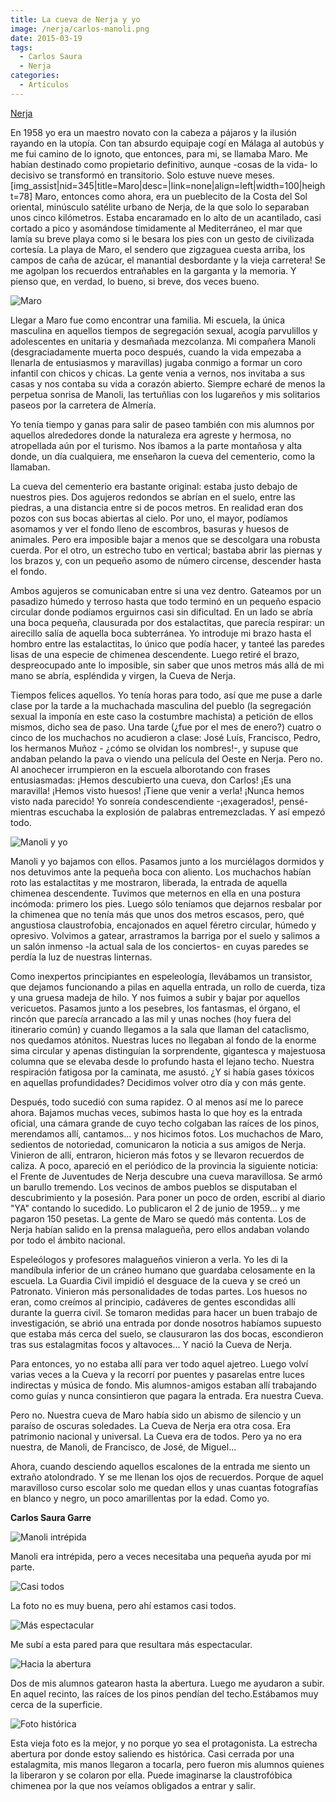 ```yaml
---
title: La cueva de Nerja y yo
image: /nerja/carlos-manoli.png
date: 2015-03-19
tags:
  - Carlos Saura
  - Nerja
categories:
  - Artículos
---
```


<a href="http://servicios.diariosur.es/barrios/nerja.htm">Nerja</a>

En 1958 yo era un maestro novato con la cabeza a pájaros y la ilusión rayando en la utopía. Con tan absurdo equipaje cogí en Málaga al autobús <!-- more -->y me fui camino de lo ignoto, que entonces, para mi, se llamaba Maro. Me habían destinado como propietario definitivo, aunque -cosas de la vida- lo decisivo se transformó en transitorio. Solo estuve
nueve meses.
[img_assist|nid=345|title=Maro|desc=|link=none|align=left|width=100|height=78]
Maro, entonces como ahora, era un pueblecito de la Costa del Sol oriental, minúsculo satélite urbano de Nerja, de la que solo lo separaban unos cinco kilómetros. Estaba encaramado en lo alto de un acantilado, casi cortado a pico y asomándose tímidamente al Mediterráneo, el mar que lamía su breve playa como si le besara los pies con un gesto de civilizada cortesía. La playa de Maro, el sendero que zigzaguea cuesta arriba, los campos de caña de azúcar, el manantial desbordante y la vieja carretera! Se me agolpan los recuerdos entrañables en la garganta y la memoria. Y pienso que, en verdad, lo bueno, si breve, dos veces bueno.

![Maro](/nerja/maro.jpg)

Llegar a Maro fue como encontrar una familia. Mi escuela, la única masculina en aquellos tiempos de segregación sexual, acogía parvulillos y adolescentes en unitaria y desmañada mezcolanza. Mi compañera Manoli (desgraciadamente muerta poco después, cuando la vida empezaba a llenarla de entusiasmos y maravillas) jugaba conmigo a formar un coro infantil con chicos y chicas. La gente venia a vernos, nos invitaba a sus casas y nos contaba su vida a corazón  abierto. Siempre echaré de menos la perpetua sonrisa de Manoli, las tertuñlias con los lugareños y mis solitarios paseos por la carretera de Almería.

Yo tenía tiempo y ganas para salir de paseo también con mis alumnos por aquellos alrededores donde la naturaleza era agreste y hermosa, no atropellada aún por el turismo. Nos íbamos a la parte montañosa y alta donde, un día cualquiera, me enseñaron la cueva del cementerio, como la llamaban.

La cueva del cementerio era bastante original: estaba justo debajo de nuestros pies. Dos agujeros redondos se abrían en el suelo, entre las piedras, a una distancia entre si de pocos metros. En realidad eran dos pozos con sus bocas abiertas al cielo. Por uno, el mayor, podíamos asomamos y ver el fondo lleno de escombros, basuras y huesos de animales. Pero era imposible bajar a menos que se descolgara una robusta cuerda. Por el otro, un estrecho tubo en vertical; bastaba abrir las piernas y los brazos y, con un pequeño asomo de número circense, descender hasta el fondo.

Ambos agujeros se comunicaban entre si una vez dentro. Gateamos por un pasadizo húmedo y terroso hasta que todo terminó en un pequeño espacio circular donde podíamos erguirnos casi sin dificultad. En un lado se abría una boca pequeña, clausurada por dos estalactitas, que parecía respirar: un airecillo salía de aquella boca subterránea. Yo introduje mi brazo hasta el hombro entre las estalactitas, lo único que podía hacer, y tanteé las paredes lisas de una especie de chimenea descendente. Luego retiré el brazo, despreocupado ante lo imposible, sin saber que unos metros más allá de mi mano se abría, espléndida y virgen, la Cueva de Nerja.

Tiempos felices aquellos. Yo tenía horas para todo, así que me puse a darle clase por la tarde a la muchachada masculina del pueblo (la segregación sexual la imponía en este caso la costumbre machista) a petición de ellos mismos, dicho sea de paso. Una tarde (¿fue por el mes de enero?) cuatro o cinco de los muchachos no acudieron a clase: José Luís, Francisco, Pedro, los hermanos Muñoz - ¿cómo se olvidan los nombres!-, y supuse que andaban pelando la pava o viendo una película del Oeste en Nerja. Pero no. Al anochecer irrumpieron en la escuela alborotando con frases entusiasmadas: ¡Hemos descubierto una cueva, don Carlos! ¡Es una maravilla! ¡Hemos visto huesos! ¡Tiene que venir a verla! ¡Nunca hemos visto nada parecido! Yo sonreía condescendiente -¡exagerados!, pensé- mientras escuchaba la explosión de palabras entremezcladas. Y así empezó todo.

![Manoli y yo](/nerja/carlos-manoli-s.png)

Manoli y yo bajamos con ellos. Pasamos junto a los murciélagos dormidos y nos detuvimos ante la pequeña boca con aliento. Los muchachos habían roto las estalactitas y me mostraron, liberada, la entrada de aquella chimenea descendente. Tuvimos que meternos en ella en una postura incómoda: primero los pies. Luego sólo teníamos que dejarnos resbalar por la chimenea que no tenía más que unos dos metros escasos, pero, qué angustiosa claustrofobia, encajonados en aquel féretro circular, húmedo y opresivo. Volvimos a gatear, arrastramos la barriga por el suelo y salimos a un salón inmenso -la actual sala de los conciertos- en cuyas paredes se perdía la luz de nuestras linternas.

Como inexpertos principiantes en espeleología, llevábamos un transistor, que dejamos funcionando a pilas en aquella entrada, un rollo de cuerda, tiza y una gruesa madeja de hilo. Y nos fuimos a subir y bajar por aquellos vericuetos. Pasamos junto a los pesebres, los fantasmas, el órgano, el rincón que parecía arrancado a las mil y unas noches (hoy fuera del itinerario común) y cuando llegamos a la sala que llaman del cataclismo, nos quedamos atónitos. Nuestras luces no llegaban al fondo de la enorme sima circular y apenas distinguían la sorprendente, gigantesca y majestuosa columna que se elevaba desde lo profundo hasta el lejano techo. Nuestra respiración fatigosa por la caminata, me asustó. ¿Y si había gases tóxicos en aquellas profundidades? Decidimos volver otro día y con más gente.

Después, todo sucedió con suma rapidez. O al menos así me lo parece ahora. Bajamos muchas veces, subimos hasta lo que hoy es la entrada oficial, una cámara grande de cuyo techo colgaban las raíces de los pinos, merendamos allí, cantamos... y nos hicimos fotos. Los muchachos de Maro, sedientos de notoriedad, comunicaron la noticia a sus amigos de Nerja. Vinieron de allí, entraron, hicieron más fotos y se llevaron recuerdos de caliza. A poco, apareció en el periódico de la provincia la siguiente
noticia: el Frente de Juventudes de Nerja descubre una cueva maravillosa. Se armó un barullo tremendo. Los vecinos de ambos pueblos se disputaban el descubrimiento y la posesión. Para poner un poco de orden, escribí al diario "YA" contando lo sucedido. Lo publicaron el 2 de junio de 1959... y me pagaron 150 pesetas. La gente de Maro se quedó más contenta. Los de Nerja habían salido en la prensa malagueña, pero ellos andaban volando por todo el ámbito nacional.

Espeleólogos y profesores malagueños vinieron a verla. Yo les di la mandíbula inferior de un cráneo humano que guardaba celosamente en la escuela. La Guardia Civil impidió el desguace de la cueva y se creó un Patronato. Vinieron más personalidades de todas partes. Los huesos no eran, como creímos al principio, cadáveres de gentes escondidas allí durante la guerra civil. Se tomaron medidas para hacer un buen trabajo de investigación, se abrió una entrada por donde nosotros habíamos supuesto que estaba más cerca del suelo, se clausuraron las dos bocas, escondieron tras sus estalagmitas focos y altavoces... Y nació la Cueva de Nerja.

Para entonces, yo no estaba allí para ver todo aquel ajetreo. Luego volví varias veces a la Cueva y la recorrí por puentes y pasarelas entre luces indirectas y música de fondo. Mis alumnos-amigos estaban allí trabajando como guías y nunca consintieron que pagara la entrada. Era nuestra Cueva.

Pero no. Nuestra cueva de Maro había sido un abismo de silencio y un paraíso de oscuras soledades. La Cueva de Nerja era otra cosa. Era patrimonio nacional y universal. La Cueva era de todos. Pero ya no era nuestra, de Manoli, de Francisco, de José, de Miguel...

Ahora, cuando desciendo aquellos escalones de la entrada me siento un extraño atolondrado. Y se me llenan los ojos de recuerdos. Porque de aquel maravilloso curso escolar solo me quedan ellos y unas cuantas fotografías en blanco y negro, un poco amarillentas por la edad. Como yo.

**Carlos Saura Garre**

![Manoli intrépida](/nerja/manoli-intrepida.png)

Manoli era intrépida, pero a veces necesitaba una pequeña ayuda por mi parte.

![Casi todos](/nerja/casi-todos.png)

La foto no es muy buena, pero ahí estamos casi todos.

![Más espectacular](/nerja/mas-espectacular.png)

Me subí a esta pared para que resultara más espectacular.

![Hacia la abertura](/nerja/hacia-la-abertura.png)

Dos de mis alumnos gatearon hasta la abertura. Luego me ayudaron a subir. En aquel recinto, las raíces de los pinos pendían del techo.Estábamos muy cerca de la superficie.

![Foto histórica](/nerja/foto-historica.png)

Esta vieja foto es la mejor, y no porque yo sea el protagonista. La estrecha abertura por donde estoy saliendo es histórica. Casi cerrada por una estalagmita, mis manos llegaron a tocarla, pero fueron mis alumnos quienes la liberaron y se colaron por ella. Puede imaginarse la claustrofóbica chimenea por la que nos veíamos obligados a entrar y salir.
